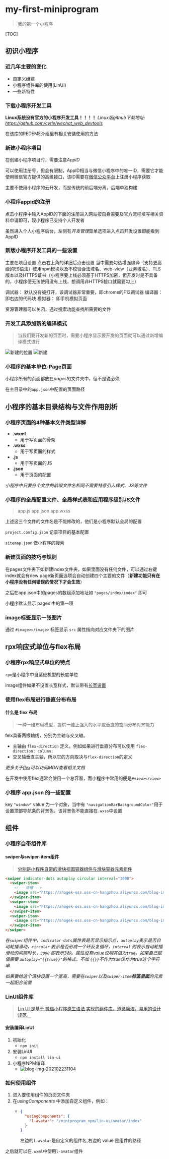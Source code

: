 # my-first-miniprogram
> 我的第一个小程序

[TOC]

## 初识小程序
### 近几年主要的变化
* 自定义组建
* 小程序组件库的使用(LinUI)
* 一些新特性

### 下载小程序开发工具
**Linux系统没有官方的小程序开发工具！！！！**
*Linux版github下载地址: https://github.com/cytle/wechat_web_devtools*

在该库的REDEME介绍里有相关安装使用的方法

### 新建小程序项目

在创建小程序项目时，需要注意*AppID*

可以使用注册号，但会有限制，AppID相当与微信小程序中的唯一ID，需要它才能使用微信官方提供的高级接口，该ID需要在[微信公众平台](https://mp.weixin.qq.com/)上注册小程序获取

主要不使用小程序的云开发，而是传统的前后端分离，后端单独构建

### 小程序appid的注册

点击小程序中输入AppID的下面的注册进入网站按自身需要及官方流程填写相关资料申请即可，现小程序已支持个人开发者

虽然进入个人小程序后台，左侧有*开发管理*菜单选项进入点击开发设置即能看到AppID

### 新版小程序开发工具的一些设置

主要在项目设置
点击右上角的详细后点击设置
当中需要勾选增强编译（支持更高级的ES语法）使用npm模块以及不校验合法域名、web-view（业务域名）、TLS版本以及HTTPS证书（小程序要上线必须基于HTTPS加密，但开发时是不具备的，小程序便无法使用没有上线，想调用非HTTPS接口就需要勾上）

调试器：
  默认没有被打开，该调试器非常重要，即chrome的F12调试器
编译器：
  即右边的代码块
模拟器：
  即手机模拟页面

资源管理器可以关闭，通过搜索功能查找所需要的文件

### 开发工具添加新的编译模式
> 当我们要开发新的页面时，需要小程序显示要开发的页面就可以通过新增编译模式进行

![新建的位置](https://ahogek-oss.oss-cn-hangzhou.aliyuncs.com/blog-img/2021-02-23_14-28.png)
![新建](https://ahogek-oss.oss-cn-hangzhou.aliyuncs.com/blog-img/2021-02-23_14-29.png)

### 小程序的基本单位-Page页面

小程序所有的页面都放在*pages*的文件夹中，但不是说必须

在主目录中的``app.json``中配置的页面路径

## 小程序的基本目录结构与文件作用剖析

### 小程序页面的4种基本文件类型详解

* **.wxml**
  * 用于写页面的骨架
* **.wxss**
  * 用于写页面的样式
* **.js**
  * 用于写页面的JS
* **.json**
  * 用于页面的配置

*小程序中只要各个文件的前缀文件名相同不需要特意引入样式、JS等文件*

### 小程序的全局配置文件、全局样式表和应用程序级别JS文件

>app.js app.json app.wxss

上述这三个文件的文件名是不能修改的，他们是小程序默认全局的配置

``project.config.json`` 记录项目的基本配置

``sitemap.json`` 做小程序的搜索

### 新建页面的技巧与规则

在pages文件夹下如新建index文件夹，如果里面没有任何文件，可以通过右键index就会有new page新页面选项会自动创建四个主要的文件（**新建功能只有在小程序没有任何错误的情况下才会生效**）

之后在app.json中的pages的数组添加地址如 ``"pages/index/index"`` 即可

小程序默认显示 pages 中的第一项

### image标签显示一张图片

通过 ``#image></image>`` 标签显示 ``src`` 属性指向对应文件夹下的图片

## rpx响应式单位与flex布局

### 小程序rpx响应式单位的特点

``rpx``是小程序中自适应机型的长度单位

image组件如果不设置长宽样式，默认带有[长宽设置](https://developers.weixin.qq.com/miniprogram/dev/component/image.html)

### 使用flex布局进行垂直分布布局

#### 什么是 flex 布局
> 一种一维布局模型，提供一维上强大的水平或垂直的空间分布对齐能力

felx具备两根轴线，分别为主轴与交叉轴。
  * 主轴由 ``flex-direction`` 定义。例如如果进行垂直分布可以使用 ``flex-direction: column;``
  * 交叉轴垂直主轴，所以它的方向取决与``flex-direction``的定义

*更多关于[flex](https://developer.mozilla.org/zh-CN/docs/Web/CSS/CSS_Flexible_Box_Layout/Basic_Concepts_of_Flexbox)可以访问MDN查看相关文档*

在开发中使用flex通常会使用一个总容器，而小程序中常用的便是``#view></view>``

### 小程序 app.json 的一些配置

key ``"window"`` value 为一个对象，当中有 ``"navigationBarBackgroundColor"``用于设置顶部导航条的背景色，该背景色不能直接在``.wxss``中设置

## 组件

### 小程序自带组件库

#### swiper与swiper-item组件
> [分别是小程序自带的滑块视图容器组件与滑块容器元素组件](https://developers.weixin.qq.com/miniprogram/dev/component/swiper.html)

```html
<swiper indicator-dots autoplay circular interval="3000">
  <swiper-item>
    <!-- 插槽 -->
    <image src="https://ahogek-oss.oss-cn-hangzhou.aliyuncs.com/blog-img/bestplayers.png" />
  </swiper-item>
  <swiper-item>
    <image src="https://ahogek-oss.oss-cn-hangzhou.aliyuncs.com/blog-img/lpl.png" />
  </swiper-item>
  <swiper-item>
    <image src="https://ahogek-oss.oss-cn-hangzhou.aliyuncs.com/blog-img/jumpfly.png" />
  </swiper-item>
</swiper>
```

*在``swiper``组件中，``indicator-dots``属性表是否显示指示点，``autoplay``表示是否自动轮播滑动，``circular`` 表示是否形成一个环反复循环，``interval`` 则表示自动轮播滑动的间隔时长，``3000`` 即表示3秒。属性没有value说明其值为``true``，如果自己赋值需要 ``autoplay="{{true}}"``的格式，不加 ``{{}}``不作为true仅作为true这个字符串*

*如果要给这个滑块设置一个宽高，需要在``swiper``以及``swiper-item``**标签里面**的元素一起配合设置*

### LinUI组件库
> [Lin UI 是基于 微信小程序原生语法 实现的组件库。遵循简洁，易用的设计规范。](https://doc.mini.talelin.com/)

#### 安装编译LinUI

1. 初始化
      * ``npm init``
2. 安装LinUI
      * ``npm install lin-ui``
3. 小程序NPM编译
      * ![blog-img-202102231104](https://ahogek-oss.oss-cn-hangzhou.aliyuncs.com/blog-img/2021-02-23_11-04.png)

### 如何使用组件
  1. 进入要使用组件的页面文件夹
  2. 在*usingComponents* 中添加自定义组件，例如：
      * ```json
        {
          "usingComponents": {
            "l-avatar": "/miniprogram_npm/lin-ui/avatar/index"
          }
        }
        ```
        左边的``l-avatar``是自定义的组件名,右边的 value 是组件的路径

之后就可以在``.wxml``中使用``l-avatar``组件